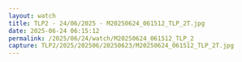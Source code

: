 ```yaml
---
layout: watch
title: TLP2 - 24/06/2025 - M20250624_061512_TLP_2T.jpg
date: 2025-06-24 06:15:12
permalink: /2025/06/24/watch/M20250624_061512_TLP_2
capture: TLP2/2025/202506/20250623/M20250624_061512_TLP_2T.jpg
---
```

